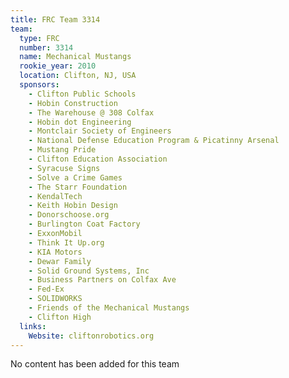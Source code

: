 ```yaml
---
title: FRC Team 3314
team:
  type: FRC
  number: 3314
  name: Mechanical Mustangs
  rookie_year: 2010
  location: Clifton, NJ, USA
  sponsors:
    - Clifton Public Schools
    - Hobin Construction
    - The Warehouse @ 308 Colfax
    - Hobin dot Engineering
    - Montclair Society of Engineers
    - National Defense Education Program & Picatinny Arsenal
    - Mustang Pride
    - Clifton Education Association
    - Syracuse Signs
    - Solve a Crime Games
    - The Starr Foundation
    - KendalTech
    - Keith Hobin Design
    - Donorschoose.org
    - Burlington Coat Factory
    - ExxonMobil
    - Think It Up.org
    - KIA Motors
    - Dewar Family
    - Solid Ground Systems, Inc
    - Business Partners on Colfax Ave
    - Fed-Ex
    - SOLIDWORKS
    - Friends of the Mechanical Mustangs
    - Clifton High
  links:
    Website: cliftonrobotics.org
---
```

No content has been added for this team